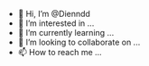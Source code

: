 - 👋 Hi, I’m @Dienndd
- 👀 I’m interested in ...
- 🌱 I’m currently learning ...
- 💞️ I’m looking to collaborate on ...
- 📫 How to reach me ...

<!---
Dienndd/Dienndd is a ✨ special ✨ repository because its `README.md` (this file) appears on your GitHub profile.
You can click the Preview link to take a look at your changes.
--->
